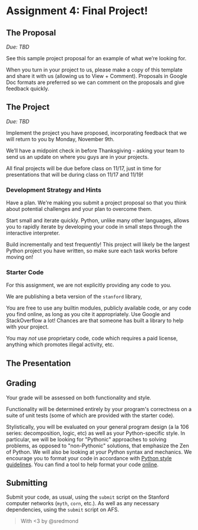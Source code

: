 # Assignment 4: Final Project!

## The Proposal

*Due: TBD*

See this sample project proposal for an example of what we’re looking for.

When you turn in your project to us, please make a copy of this template and share it with us (allowing us to View + Comment). Proposals in Google Doc formats are preferred so we can comment on the proposals and give feedback quickly.

## The Project

*Due: TBD*

Implement the project you have proposed, incorporating feedback that we will return to you by Monday, November 9th.

We’ll have a midpoint check in before Thanksgiving - asking your team to send us an update on where you guys are in your projects.

All final projects will be due before class on 11/17, just in time for presentations that will be during class on 11/17 and 11/19!

### Development Strategy and Hints
Have a plan. We're making you submit a project proposal so that you think about potential challenges and your plan to overcome them.

Start small and iterate quickly. Python, unlike many other languages, allows you to rapidly iterate by developing your code in small steps through the interactive interpreter.

Build incrementally and test frequently! This project will likely be the largest Python project you have written, so make sure each task works before moving on!

### Starter Code

For this assignment, we are not explicitly providing any code to you.

We are publishing a beta version of the `stanford` library,

You are free to use any builtin modules, publicly available code, or any code you find online, as long as you cite it appropriately. Use Google and StackOverflow a lot! Chances are that someone has built a library to help with your project.

You may *not* use proprietary code, code which requires a paid license, anything which promotes illegal activity, etc.

## The Presentation

## Grading

Your grade will be assessed on both functionality and style.

Functionality will be determined entirely by your program's correctness on a suite of unit tests (some of which are provided with the starter code).

Stylistically, you will be evaluated on your general program design (a la 106 series: decomposition, logic, etc) as well as your Python-specific style. In particular, we will be looking for "Pythonic" approaches to solving problems, as opposed to "non-Pythonic" solutions, that emphasize the Zen of Python. We will also be looking at your Python syntax and mechanics. We encourage you to format your code in accordance with [Python style guidelines](https://www.python.org/dev/peps/pep-0008/). You can find a tool to help format your code [online](http://pep8online.com/).

## Submitting

Submit your code, as usual, using the `submit` script on the Stanford computer networks (`myth`, `corn`, etc.). As well as any necessary dependencies, using the `submit` script on AFS.

> With <3 by @sredmond 